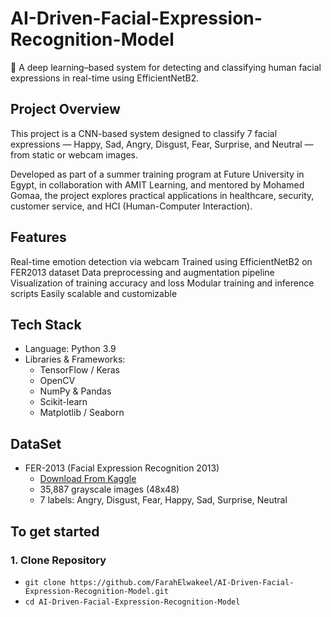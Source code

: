 # AI-Driven-Facial-Expression-Recognition-Model

🚀 A deep learning–based system for detecting and classifying human facial expressions in real-time using EfficientNetB2.

## Project Overview

This project is a CNN-based system designed to classify 7 facial expressions — Happy, Sad, Angry, Disgust, Fear, Surprise, and Neutral — from static or webcam images.

Developed as part of a summer training program at Future University in Egypt, in collaboration with AMIT Learning, and mentored by Mohamed Gomaa, the project explores practical applications in healthcare, security, customer service, and HCI (Human-Computer Interaction).

## Features

 Real-time emotion detection via webcam
 Trained using EfficientNetB2 on FER2013 dataset
 Data preprocessing and augmentation pipeline
 Visualization of training accuracy and loss
 Modular training and inference scripts
 Easily scalable and customizable

 ## Tech Stack

 - Language: Python 3.9
 - Libraries & Frameworks:
    - TensorFlow / Keras
    - OpenCV
    - NumPy & Pandas
    - Scikit-learn
    - Matplotlib / Seaborn

## DataSet

- FER-2013 (Facial Expression Recognition 2013)
  - [Download From Kaggle](https://www.kaggle.com/datasets/msambare/fer2013)
  - 35,887 grayscale images (48x48)
  - 7 labels: Angry, Disgust, Fear, Happy, Sad, Surprise, Neutral

## To get started 

### 1. Clone Repository

 - `git clone https://github.com/FarahElwakeel/AI-Driven-Facial-Expression-Recognition-Model.git`
 - `cd AI-Driven-Facial-Expression-Recognition-Model`


   
